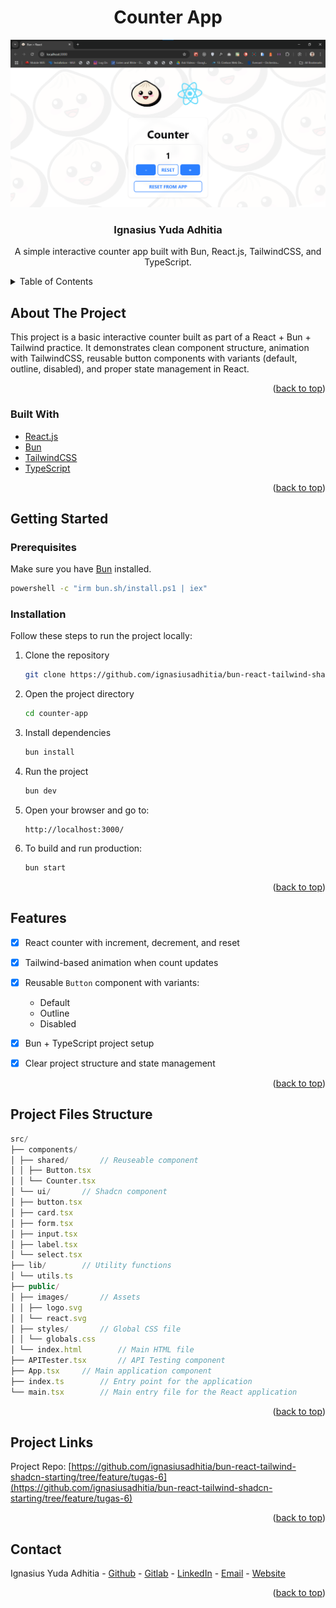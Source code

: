 <div align='center' id="top">

# Counter App

![Counter App](/screenshot/counter-screenshot.png)

### Ignasius Yuda Adhitia

A simple interactive counter app built with Bun, React.js, TailwindCSS, and TypeScript.

</div>

<!-- TABLE OF CONTENTS -->
<details>
    <summary>Table of Contents</summary>
    <ol>
        <li>
            <a href="#about-the-project">About the Project</a>
            <ul>
                <li><a href="#built-with">Built With</a></li>
            </ul>
        </li>
        <li>
            <a href="#getting-started">Getting Started</a>
            <ul>
                <li><a href="#prerequisites">Prerequisites</a></li>
                <li><a href="#installation">Installation</a></li>
            </ul>
        </li>
        <li><a href="#features">Features</a></li>
        <li><a href="#project-files-structure">Project Files Structure</a></li>
        <li><a href="#project-links">Project Links</a></li>
        <li><a href="#contact">Contact</a></li>
    </ol>
</details>

<!-- ABOUT THE PROJECT -->

## About The Project

This project is a basic interactive counter built as part of a React + Bun + Tailwind practice. It demonstrates clean component structure, animation with TailwindCSS, reusable button components with variants (default, outline, disabled), and proper state management in React.

<p align="right">(<a href="#top">back to top</a>)</p>

### Built With

- [React.js](https://react.dev/)
- [Bun](https://bun.sh/)
- [TailwindCSS](https://tailwindcss.com/)
- [TypeScript](https://www.typescriptlang.org/)

<p align="right">(<a href="#top">back to top</a>)</p>

<!-- GETTING STARTED -->

## Getting Started

### Prerequisites

Make sure you have [Bun](https://bun.sh/) installed.

```bash
powershell -c "irm bun.sh/install.ps1 | iex"
```

### Installation

Follow these steps to run the project locally:

1. Clone the repository

   ```bash
   git clone https://github.com/ignasiusadhitia/bun-react-tailwind-shadcn-starting/tree/feature/tugas-6
   ```

2. Open the project directory

   ```bash
   cd counter-app
   ```

3. Install dependencies

   ```bash
   bun install
   ```

4. Run the project

   ```bash
   bun dev
   ```

5. Open your browser and go to:

   ```
   http://localhost:3000/
   ```

6. To build and run production:

   ```bash
   bun start
   ```

<p align="right">(<a href="#top">back to top</a>)</p>

<!-- FEATURES -->

## Features

- [x] React counter with increment, decrement, and reset
- [x] Tailwind-based animation when count updates
- [x] Reusable `Button` component with variants:

  - Default
  - Outline
  - Disabled

- [x] Bun + TypeScript project setup
- [x] Clear project structure and state management

<p align="right">(<a href="#top">back to top</a>)</p>

<!-- PROJECT FILES STRUCTURE -->

## Project Files Structure

```ts
src/
├── components/
│ ├── shared/       // Reuseable component
│ │ ├── Button.tsx
│ │ └── Counter.tsx
│ └── ui/       // Shadcn component
│ ├── button.tsx
│ ├── card.tsx
│ ├── form.tsx
│ ├── input.tsx
│ ├── label.tsx
│ └── select.tsx
├── lib/        // Utility functions
│ └── utils.ts
├── public/
│ ├── images/       // Assets
│ │ ├── logo.svg
│ │ └── react.svg
│ ├── styles/       // Global CSS file
│ │ └── globals.css
│ └── index.html        // Main HTML file
├── APITester.tsx       // API Testing component
├── App.tsx     // Main application component
├── index.ts        // Entry point for the application
└── main.tsx        // Main entry file for the React application
```

<p align="right">(<a href="#top">back to top</a>)</p>

<!-- PROJECT LINKS -->

## Project Links

Project Repo: [https://github.com/ignasiusadhitia/bun-react-tailwind-shadcn-starting/tree/feature/tugas-6](https://github.com/ignasiusadhitia/bun-react-tailwind-shadcn-starting/tree/feature/tugas-6)

<p align="right">(<a href="#top">back to top</a>)</p>

<!-- CONTACT -->

## Contact

Ignasius Yuda Adhitia - [Github](https://github.com/ignasiusadhitia/) - [Gitlab](https://gitlab.com/ignasiusadhitia/) - [LinkedIn](https://www.linkedin.com/in/ignasiusadhitia/) - [Email](hi@ignasiusadhitia.com) - [Website](www.ignasiusadhitia.com)

<p align="right">(<a href="#top">back to top</a>)</p>
